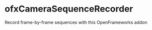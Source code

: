 ofxCameraSequenceRecorder
=========================

Record frame-by-frame sequences with this OpenFrameworks addon